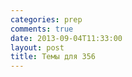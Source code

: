 ```yaml
---
categories: prep
comments: true
date: 2013-09-04T11:33:00
layout: post
title: Темы для 356
---
```


